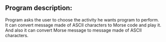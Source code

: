 ## Program description:

Program asks the user to choose the activity he wants program to perform.
It can convert message made of ASCII characters to Morse code
and play it. And also it can convert Morse message to message made
of ASCII characters.
